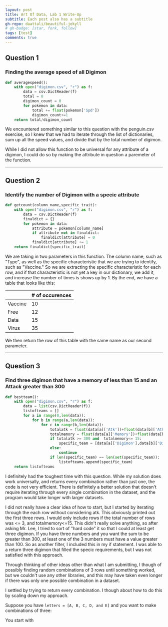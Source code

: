 ```yaml
---
layout: post
title: Art Of Data, Lab 1 Write-Up
subtitle: Each post also has a subtitle
gh-repo: daattali/beautiful-jekyll
# gh-badge: [star, fork, follow]
tags: [test]
comments: true
---
```


## Question 1

### Finding the average speed of all Digimon

```python
def averagespeed():
    with open("digimon.csv", "r") as f:
        data = csv.DictReader(f)
        total = 0
        digimon_count = 0
        for pokemon in data:
            total += float(pokemon['Spd'])
            digimon_count+=1
    return total/digimon_count
```

We encountered something similar to this question with the penguin.csv exercise, so I knew that we had to iterate through the list of dictionaries, sum up all the speed values, and divide that by the total number of digimon.

While I did not allow this function to be universal for any attribute of a digimon, I could do so by making the attribute in question a paremeter of the function.

---

## Question 2

### Identify the number of Digimon with a specic attribute

```python
def getcount(column_name,specific_trait):
    with open("digimon.csv", "r") as f:
        data = csv.DictReader(f)
        finaldict = {}
        for pokemon in data:
            attribute = pokemon[column_name]
            if attribute not in finaldict:
                finaldict[attribute] = 0
            finaldict[attribute] += 1
    return finaldict[specific_trait]
```

We are taking in two parameters in this function. The column name, such as "Type", as well as the specific characteristic that we are trying to identify, such as "Vaccine." So we are extracting the specific characteristic for each row, and if that characteristic is not yet a key in our dictionary, we add it, and increase the number of times is shows up by 1. By the end, we have a table that looks like this:

|         | # of occurences |
| :------ | :-------------- |
| Vaccine | 10              |
| Free    | 12              |
| Data    | 15              |
| Virus   | 35              |

We then return the row of this table with the same name as our second parameter.

---

## Question 3

### Find three digimon that have a memory of less than 15 and an Attack greater than 300

```python
def bestteam():
    with open("digimon.csv", "r") as f:
        data = list(csv.DictReader(f))
        listofteams = []
        for a in range(0,len(data)):
            for b in range(a,len(data)):
                for c in range(b,len(data)):
                    totalatk = float(data[a]['Atk'])+float(data[b]['Atk'])+float(data[c]['Atk'])
                    totalmemory = float(data[a]['Memory'])+float(data[b]['Memory'])+float(data[c]['Memory'])
                    if totalatk >= 300 and  totalmemory<= 15:
                        specific_team = [data[a]['Digimon'],data[b]['Digimon'],data[c]['Digimon']]
                    else:
                        continue
                    if len(specific_team) == len(set(specific_team)):
                        listofteams.append(specific_team)
    return listofteams
```

I definitely had the toughest time with this question. While my solution does work universally, and returns every combination rather than just one, the code is not very efficient. There is definitely a better solution that doesn't require iterating through every single combination in the dataset, and the program would take longer with larger datasets.

I did not really have a clear idea of how to start, but I started by iterating through the each row without considering atk. This obviously printed out the first three rows. I would only include rows if the total number of rows was <= 3, and totalmemory<=15. This didn't really solve anything, so after asking Mr. Lee, I tried to sort of "hard code" it so that I could at least get three digimon. If you have three numbers and you want the sum to be greater than 300, at least one of the 3 numbers must have a value greater than 100. So as another filter, I included this in my if statement. I was able to a return three digimon that filled the specic requirements, but I was not satisfied with this approach.

Through thinking of other ideas other than what I am submitting, I though of possibly finding random combinations of 3 rows until something worked, but we couldn't use any other libraries, and this may have taken even longer if there was only one possible combination in a dataset.

I settled by trying to return every combination. I though about how to do this by scaling down my approach.

Suppose you have `letters = [A, B, C, D, and E]` and you want to make combinations of three:

You start with
